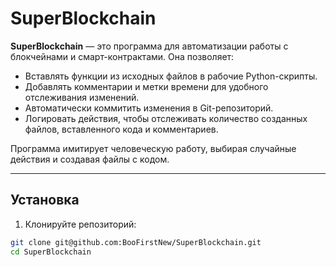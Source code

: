 # SuperBlockchain

**SuperBlockchain** — это программа для автоматизации работы с блокчейнами и смарт-контрактами. Она позволяет:

- Вставлять функции из исходных файлов в рабочие Python-скрипты.  
- Добавлять комментарии и метки времени для удобного отслеживания изменений.  
- Автоматически коммитить изменения в Git-репозиторий.  
- Логировать действия, чтобы отслеживать количество созданных файлов, вставленного кода и комментариев.  

Программа имитирует человеческую работу, выбирая случайные действия и создавая файлы с кодом.

---

## Установка

1. Клонируйте репозиторий:

```bash
git clone git@github.com:BooFirstNew/SuperBlockchain.git
cd SuperBlockchain
